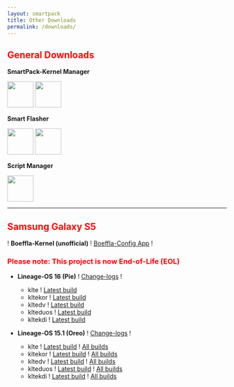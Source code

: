 ```yaml
---
layout: smartpack
title: Other Downloads
permalink: /downloads/
---
```


<style>
    tab1 { padding-left: 4em; }
</style>

<h2 style="color: red">General Downloads</h2>

<p><strong>SmartPack-Kernel Manager</strong></p>

<p><a href="https://play.google.com/store/apps/details?id=com.smartpack.kernelmanager" target="_blank"><img src="https://play.google.com/intl/en_us/badges/images/generic/en-play-badge.png" alt="" height="60" /></a> <a href="https://github.com/SmartPack/SmartPack-Kernel-Manager/blob/master/download/com.smartpack.kernelmanager.apk?raw=true" target="_blank"><img src="https://i.ibb.co/q0mdc4Z/get-it-on-github.png" alt="" height="60" /></a></p>

<p><strong>Smart Flasher</strong></p>

<p><a href="https://play.google.com/store/apps/details?id=com.smartpack.smartflasher" target="_blank"><img src="https://play.google.com/intl/en_us/badges/images/generic/en-play-badge.png" alt="" height="60" /></a> <a href="https://github.com/SmartPack/SmartFlasher/blob/master/release/com.smartpack.smartflasher.apk?raw=true" target="_blank"><img src="https://i.ibb.co/q0mdc4Z/get-it-on-github.png" alt="" height="60" /></a></p>

<p><strong>Script Manager</strong></p>

<p><a href="https://github.com/SmartPack/ScriptManager/blob/master/release/com.smartpack.scriptmanager.apk?raw=true" target="_blank"><img src="https://i.ibb.co/q0mdc4Z/get-it-on-github.png" alt="" height="60" /></a></p>

<hr>

<h2 style="color: red">Samsung Galaxy S5</h2>

<p>! <strong>Boeffla-Kernel (unofficial)</strong> ! <a href="http://kernel.boeffla.de/bcv2/" target="_blank">Boeffla-Config App</a> !</p>

<h3 style="color: red">Please note: This project is now End-of-Life (EOL)</h3>

* <strong>Lineage-OS 16 (Pie)</strong> ! <a href="https://raw.githubusercontent.com/SmartPack/Boeffla-Kernel-unofficial-kltexxx/Pie/change-logs.md" target="_blank">Change-logs</a> !
  * klte ! <a href="https://github.com/SmartPack/Boeffla-Kernel-unofficial-kltexxx/blob/Pie/kernel-release/Boeffla-Kernel-klte.zip?raw=true">Latest build</a>
  * kltekor ! <a href="https://github.com/SmartPack/Boeffla-Kernel-unofficial-kltexxx/blob/Pie/kernel-release/Boeffla-Kernel-kltekor.zip?raw=true">Latest build</a>
  * kltedv ! <a href="https://github.com/SmartPack/Boeffla-Kernel-unofficial-kltexxx/blob/Pie/kernel-release/Boeffla-Kernel-kltedv.zip?raw=true">Latest build</a>
  * klteduos ! <a href="https://github.com/SmartPack/Boeffla-Kernel-unofficial-kltexxx/blob/Pie/kernel-release/Boeffla-Kernel-klteduos.zip?raw=true">Latest build</a>
  * kltekdi ! <a href="https://github.com/SmartPack/Boeffla-Kernel-unofficial-kltexxx/blob/Pie/kernel-release/Boeffla-Kernel-kltekdi.zip?raw=true">Latest build</a>

* <strong>Lineage-OS 15.1 (Oreo)</strong> ! <a href="https://raw.githubusercontent.com/SmartPack/Boeffla-Kernel-unofficial-kltexxx/Oreo/change-logs.md" target="_blank">Change-logs</a> !
  * klte ! <a href="https://github.com/SmartPack/Boeffla-Kernel-unofficial-kltexxx/blob/Oreo/kernel-release/Boeffla-Kernel-klte.zip?raw=true">Latest build</a> ! <a href="https://androidfilehost.com/?w=files&flid=279733" target="_blank">All builds</a>
  * kltekor ! <a href="https://github.com/SmartPack/Boeffla-Kernel-unofficial-kltexxx/blob/Oreo/kernel-release/Boeffla-Kernel-kltekor.zip?raw=true">Latest build</a> ! <a href="https://androidfilehost.com/?w=files&flid=279733" target="_blank">All builds</a>
  * kltedv ! <a href="https://github.com/SmartPack/Boeffla-Kernel-unofficial-kltexxx/blob/Oreo/kernel-release/Boeffla-Kernel-kltedv.zip?raw=true">Latest build</a> ! <a href="https://androidfilehost.com/?w=files&flid=279733" target="_blank">All builds</a>
  * klteduos ! <a href="https://github.com/SmartPack/Boeffla-Kernel-unofficial-kltexxx/blob/Oreo/kernel-release/Boeffla-Kernel-klteduos.zip?raw=true">Latest build</a> ! <a href="https://androidfilehost.com/?w=files&flid=279733" target="_blank">All builds</a>
  * kltekdi ! <a href="https://github.com/SmartPack/Boeffla-Kernel-unofficial-kltexxx/blob/Oreo/kernel-release/Boeffla-Kernel-kltekdi.zip?raw=true">Latest build</a> ! <a href="https://androidfilehost.com/?w=files&flid=279733" target="_blank">All builds</a>
